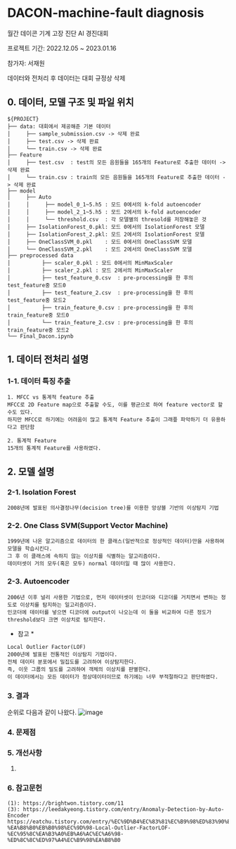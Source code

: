 # DACON-machine-fault diagnosis
월간 데이콘 기계 고장 진단 AI 경진대회

프로젝트 기간: 2022.12.05 ~ 2023.01.16

참가자: 서재원

데이터와 전처리 후 데이터는 대회 규정상 삭제 

## 0. 데이터, 모델 구조 및 파일 위치
```
${PROJECT}
├── data: 대회에서 제공해준 기본 데이터 
│     ├── sample_submission.csv -> 삭제 완료
│     ├── test.csv -> 삭제 완료
│     └── train.csv -> 삭제 완료
├── Feature
│     ├── test.csv  : test의 모든 음원들을 165개의 Feature로 추출한 데이터 -> 삭제 완료
│     └── train.csv : train의 모든 음원들을 165개의 Feature로 추출한 데이터 -> 삭제 완료
├── model
│     ├── Auto
│     │     ├── model_0_1~5.h5 : 모드 0에서의 k-fold autoencoder
│     │     ├── model_2_1~5.h5 : 모드 2에서의 k-fold autoencoder
│     │     └── threshold.csv  : 각 모델별의 thresold를 저장해놓은 것
│     ├── IsolationForest_0.pkl: 모드 0에서의 IsolationForest 모델
│     ├── IsolationForest_2.pkl: 모드 2에서의 IsolationForest 모델
│     ├── OneClassSVM_0.pkl    : 모드 0에서의 OneClassSVM 모델
│     └── OneClassSVM_2.pkl    : 모드 2에서의 OneClassSVM 모델
├── preprocessed data
│          ├── scaler_0.pkl : 모드 0에서의 MinMaxScaler
│          ├── scaler_2.pkl : 모드 2에서의 MinMaxScaler
│          ├── test_feature_0.csv  : pre-processing을 한 후의 test_feature중 모드0
│          ├── test_feature_2.csv  : pre-processing을 한 후의 test_feature중 모드2
│          ├── train_feature_0.csv : pre-processing을 한 후의 train_feature중 모드0
│          └── train_feature_2.csv : pre-processing을 한 후의 train_feature중 모드2
└── Final_Dacon.ipynb
```

## 1. 데이터 전처리 설명
### 1-1. 데이터 특징 추출
```
1. MFCC vs 통계적 feature 추출
MFCC로 2D Feature map으로 추출할 수도, 이를 평균으로 하여 feature vector로 할 수도 있다.
하지만 MFCC로 하기에는 어려움이 많고 통계적 Feature 추출이 그래픞 파악하기 더 유용하다고 판단함 
```
```
2. 통계적 Feature
15개의 통계적 Feature를 사용하였다.

```
## 2. 모델 설명

### 2-1. Isolation Forest
```
2008년에 발표된 의사결정나무(decision tree)를 이용한 앙상블 기반의 이상탐지 기법
```
### 2-2. One Class SVM(Support Vector Machine)
```
1999년에 나온 알고리즘으로 데이터의 한 클래스(일반적으로 정상적인 데이터)만을 사용하여 모델을 학습시킨다.
그 후 이 클래스에 속하지 않는 이상치를 식별하는 알고리즘이다.
데이터셋이 거의 모두(혹은 모두) normal 데이터일 때 많이 사용한다.
```
### 2-3. Autoencoder
```
2006년 이후 널리 사용한 기법으로, 먼저 데이터셋이 인코더와 디코더를 거치면서 변하는 정도로 이상치를 탐지하는 일고리즘이다.
인코더에 데이터를 넣으면 디코더에 output이 나오는데 이 둘을 비교하여 다른 정도가 threshold보다 크면 이상치로 탐지한다.
```
* 참고 *
```
Local Outlier Factor(LOF)
2000년에 발표된 전통적인 이상탐지 기법이다.
전체 데이터 분포에서 밀집도를 고려하여 이상탐지한다.
즉, 이웃 그룹의 밀도를 고려하여 객체의 이상치를 판별한다.
이 데이터에서는 모든 데이터가 정상데이터이므로 하기에는 너무 부적절하다고 판단하였다.  
```


### 3. 결과
순위로 다음과 같이 나왔다.
![image](https://github.com/sepengsu/DACON-machine-fault-diagnosis/assets/111292354/e592f9f3-ebfa-426b-8ee8-c42c6f9e3c8e)

### 4. 문제점 


### 5. 개선사항
1. 
### 6. 참고문헌
```
(1): https://brightwon.tistory.com/11
(3): https://leedakyeong.tistory.com/entry/Anomaly-Detection-by-Auto-Encoder
https://eatchu.tistory.com/entry/%EC%9D%B4%EC%83%81%EC%B9%98%ED%83%90%EC%A7%80-%EA%B8%B0%EB%B0%98%EC%9D%98-Local-Outlier-FactorLOF-%EC%95%8C%EA%B3%A0%EB%A6%AC%EC%A6%98-%ED%8C%8C%ED%97%A4%EC%B9%98%EA%B8%B0
```
